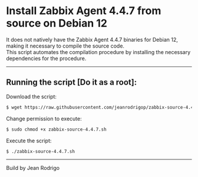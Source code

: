 # Install Zabbix Agent 4.4.7 from source on Debian 12

It does not natively have the Zabbix Agent 4.4.7 binaries for Debian 12, making it necessary to compile the source code.<br>
This script automates the compilation procedure by installing the necessary dependencies for the procedure.
<hr>

## Running the script [Do it as a root]:
Download the script:
```bash
$ wget https://raw.githubusercontent.com/jeanrodrigop/zabbix-source-4.4.7/main/zabbix-source-4.4.7.sh
```
Change permission to execute:
```bash
$ sudo chmod +x zabbix-source-4.4.7.sh
```
Execute the script:
```bash
$ ./zabbix-source-4.4.7.sh
```
<hr>

Build by Jean Rodrigo
